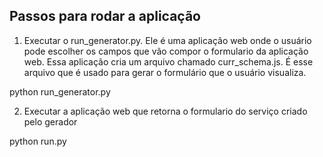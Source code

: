 ## Passos para rodar a aplicação

1) Executar o run_generator.py. Ele é uma aplicação web onde o usuário pode escolher os campos que vão compor o formulario da aplicação web. 
Essa aplicação cria um arquivo chamado curr_schema.js. É esse arquivo que é usado para gerar o formulário que o usuário visualiza.

python run_generator.py

2) Executar a aplicação web que retorna o formulario do serviço criado pelo gerador

python run.py

